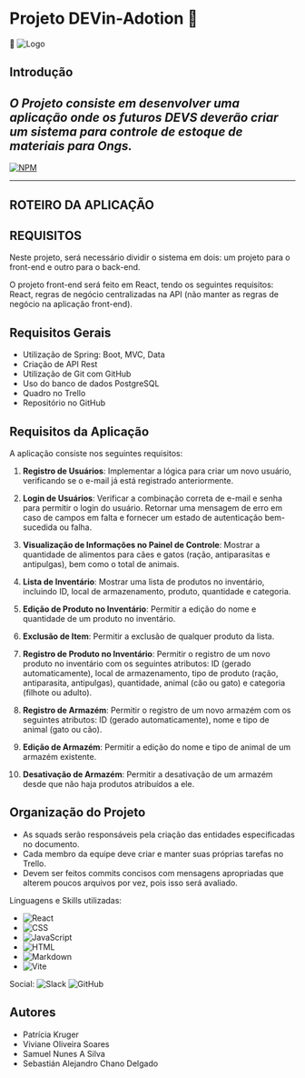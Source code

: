# Projeto DEVin-Adotion  :feet:
:paw_prints:
![Logo](https://github.com/FuturoDEV-Ingleses/SQUAD01-Back-End/assets/101152820/711485b2-144b-438e-a09f-15a23a699485)

## Introdução

## *O Projeto consiste em desenvolver uma aplicação onde os futuros DEVS deverão criar um sistema para controle de estoque de materiais para Ongs.*

[![NPM](https://img.shields.io/npm/l/react)](https://github.com/Patynet/ProjetoDevPraia/blob/develop/LICENCE)
__________

## ROTEIRO DA APLICAÇÃO

## REQUISITOS

Neste projeto, será necessário dividir o sistema em dois: um projeto para o front-end e outro para o back-end.

O projeto front-end será feito em React, tendo os seguintes requisitos: React, regras de negócio centralizadas na API (não manter as regras de negócio na aplicação front-end).

## Requisitos Gerais

- Utilização de Spring: Boot, MVC, Data
- Criação de API Rest
- Utilização de Git com GitHub
- Uso do banco de dados PostgreSQL
- Quadro no Trello
- Repositório no GitHub

## Requisitos da Aplicação

A aplicação consiste nos seguintes requisitos:

1. **Registro de Usuários**: Implementar a lógica para criar um novo usuário, verificando se o e-mail já está registrado anteriormente.

2. **Login de Usuários**: Verificar a combinação correta de e-mail e senha para permitir o login do usuário. Retornar uma mensagem de erro em caso de campos em falta e fornecer um estado de autenticação bem-sucedida ou falha.

3. **Visualização de Informações no Painel de Controle**: Mostrar a quantidade de alimentos para cães e gatos (ração, antiparasitas e antipulgas), bem como o total de animais.

4. **Lista de Inventário**: Mostrar uma lista de produtos no inventário, incluindo ID, local de armazenamento, produto, quantidade e categoria.

5. **Edição de Produto no Inventário**: Permitir a edição do nome e quantidade de um produto no inventário.

6. **Exclusão de Item**: Permitir a exclusão de qualquer produto da lista.

7. **Registro de Produto no Inventário**: Permitir o registro de um novo produto no inventário com os seguintes atributos: ID (gerado automaticamente), local de armazenamento, tipo de produto (ração, antiparasita, antipulgas), quantidade, animal (cão ou gato) e categoria (filhote ou adulto).

8. **Registro de Armazém**: Permitir o registro de um novo armazém com os seguintes atributos: ID (gerado automaticamente), nome e tipo de animal (gato ou cão).

9. **Edição de Armazém**: Permitir a edição do nome e tipo de animal de um armazém existente.

10. **Desativação de Armazém**: Permitir a desativação de um armazém desde que não haja produtos atribuídos a ele.

## Organização do Projeto

- As squads serão responsáveis pela criação das entidades especificadas no documento.
- Cada membro da equipe deve criar e manter suas próprias tarefas no Trello.
- Devem ser feitos commits concisos com mensagens apropriadas que alterem poucos arquivos por vez, pois isso será avaliado.

Linguagens e Skills utilizadas:
- ![React](https://img.shields.io/badge/React-20232A?style=for-the-badge&logo=react&logoColor=61DAFB)
- ![CSS](https://img.shields.io/badge/CSS-239120?&style=for-the-badge&logo=css3&logoColor=white)
- ![JavaScript](https://img.shields.io/badge/JavaScript-F7DF1E?style=for-the-badge&logo=javascript&logoColor=black)
- ![HTML](https://img.shields.io/badge/HTML-239120?style=for-the-badge&logo=html5&logoColor=white)
- ![Markdown](https://img.shields.io/badge/Markdown-000000?style=for-the-badge&logo=markdown&logoColor=white)
- ![Vite](https://img.shields.io/badge/Vite-B73BFE?style=for-the-badge&logo=vite&logoColor=FFD62E)

Social:
![Slack](https://img.shields.io/badge/Slack-4A154B?style=for-the-badge&logo=slack&logoColor=white)
![GitHub](https://img.shields.io/badge/GitHub-100000?style=for-the-badge&logo=github&logoColor=white)


## Autores

- Patrícia Kruger
- Viviane Oliveira Soares
- Samuel Nunes A Silva
- Sebastián Alejandro Chano Delgado
